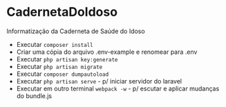 # CadernetaDoIdoso
Informatização da Caderneta de Saúde do Idoso

- Executar ``` composer install ```
- Criar uma cópia do arquivo .env-example e renomear para .env
- Executar ``` php artisan key:generate ```
- Executar ``` php artisan migrate ```
- Executar ``` composer dumpautoload ```
- Executar ``` php artisan serve ``` - p/ iniciar servidor do laravel
- Executar em outro terminal ``` webpack -w ``` - p/ escutar e aplicar mudanças do bundle.js
